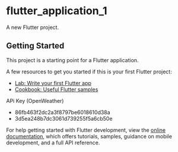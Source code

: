 # flutter_application_1

A new Flutter project.

## Getting Started

This project is a starting point for a Flutter application.

A few resources to get you started if this is your first Flutter project:

- [Lab: Write your first Flutter app](https://docs.flutter.dev/get-started/codelab)
- [Cookbook: Useful Flutter samples](https://docs.flutter.dev/cookbook)

APi Key (OpenWeather)
- 86fb463f2dc2a3f8797be6018610d38a
- 3d5ea248b7dc3061d739255f5a6cb50e

For help getting started with Flutter development, view the
[online documentation](https://docs.flutter.dev/), which offers tutorials,
samples, guidance on mobile development, and a full API reference.
